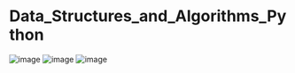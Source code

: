 # Data_Structures_and_Algorithms_Python
![image](https://user-images.githubusercontent.com/70411662/211156610-52fa468c-3e7a-44f2-8896-b5f588515a55.png)
![image](https://user-images.githubusercontent.com/70411662/211156731-979dca4a-b676-4ab2-ae46-fe1e13378ba1.png)
![image](https://user-images.githubusercontent.com/70411662/211480605-ead479bb-ee78-44be-82fc-649a6df9ed11.png)
